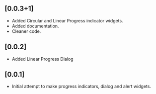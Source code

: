## [0.0.3+1]
* Added Circular and Linear Progress indicator widgets.
* Added documentation.
* Cleaner code.

## [0.0.2]
* Added Linear Progress Dialog

## [0.0.1]

* Initial attempt to make progress indicators, dialog and alert widgets.
